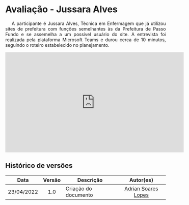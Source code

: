 # Avaliação - Jussara Alves

<p style="text-indent: 20px; text-align: justify">
A participante é Jussara Alves, Técnica em Enfermagem que já utilizou sites de prefeitura com funções semelhantes às da Prefeitura de Passo Fundo e se assemelha a um possível usuário do site. A entrevista foi realizada pela plataforma Microsoft Teams  e durou cerca de 10 minutos, seguindo o roteiro estabelecido no planejamento.
</p>

<div align="center">
    <iframe width="560" height="315" src="https://www.youtube.com/embed/kE5ZOOIGA8c?start=13" title="YouTube video player" frameborder="0" allow="accelerometer; autoplay; clipboard-write; encrypted-media; gyroscope; picture-in-picture" allowfullscreen></iframe>
</div>

## Histórico de versões

 | **Data**   | **Versão** | **Descrição**                            |                **Autor(es)**                 |
 | ---------- | :--------: | ---------------------------------------- | :------------------------------------------: |
 | 23/04/2022  |    1.0     |   Criação do documento    |        [Adrian Soares Lopes](https://github.com/SwampTG)         |